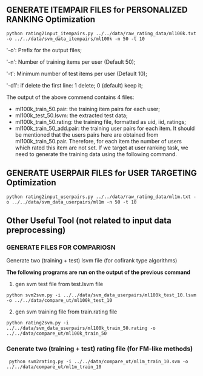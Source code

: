 ## GENERATE ITEMPAIR FILES for PERSONALIZED RANKING Optimization

```
python rating2input_itempairs.py ../../data/raw_rating_data/ml100k.txt -o ../../data/svm_data_itempairs/ml100k -n 50 -t 10
```
'-o': Prefix for the output files;

'-n': Number of training items per user (Default 50);

'-t': Minimum number of test items per user (Default 10);

'-d1': if delete the first line: 1 delete; 0 (default) keep it; 

The output of the above commend contains 4 files: 
+ ml100k_train_50.pair: the training item pairs for each user;
+ ml100k_test_50.lsvm: the extracted test data;
+ ml100k_train_50.rating: the training file, formatted as uid, iid, ratings;
+ ml100k_train_50_add.pair: the training user pairs for each item. It should be mentioned that the users pairs here are obtained from ml100k_train_50.pair. Therefore, for each item the number of users which rated this item are not set. If we target at user ranking task, we need to generate the training data using the following command. 

## GENERATE USERPAIR FILES for USER TARGETING Optimization

```
python rating2input_userpairs.py ../../data/raw_rating_data/ml1m.txt -o ../../data/svm_data_userpairs/ml1m -n 50 -t 10
```



## Other Useful Tool (not related to input data preprocessing)

### GENERATE FILES FOR COMPARIOSN

Generate two (training + test) lsvm file (for cofirank type algorithms) 

**The following programs are run on the output of the previous command**

1. gen svm test file from test.lsvm file

```
python svm2svm.py -i ../../data/svm_data_userpairs/ml100k_test_10.lsvm -o ../../data/compare_ut/ml100k_test_10
```

2. gen svm training file from train.rating file

```
python rating2svm.py -i ../../data/svm_data_userpairs/ml100k_train_50.rating -o ../../data/compare_ut/ml100k_train_50
```

### Generate two (training + test) rating file (for FM-like methods)


```
 python svm2rating.py -i ../../data/compare_ut/ml1m_train_10.svm -o ../../data/compare_ut/ml1m_train_10 
```
